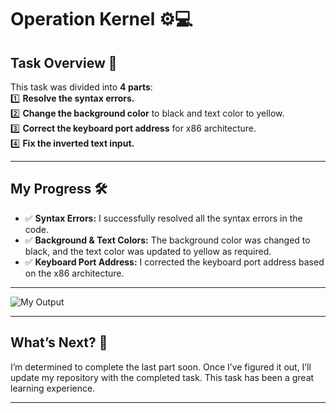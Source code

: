 # Operation Kernel ⚙️💻

## Task Overview 🚀  
This task was divided into **4 parts**:  
1️⃣ **Resolve the syntax errors.**  
2️⃣ **Change the background color** to black and text color to yellow.  
3️⃣ **Correct the keyboard port address** for x86 architecture.  
4️⃣ **Fix the inverted text input.**  

---

## My Progress 🛠️  

- ✅ **Syntax Errors:** I successfully resolved all the syntax errors in the code.  
- ✅ **Background & Text Colors:** The background color was changed to black, and the text color was updated to yellow as required.  
- ✅ **Keyboard Port Address:** I corrected the keyboard port address based on the x86 architecture.  

---

![My Output](Task-09/output.gif)
 

---

## What’s Next? 📅  
I’m determined to complete the last part soon. Once I’ve figured it out, I’ll update my repository with the completed task. This task has been a great learning experience.

---
